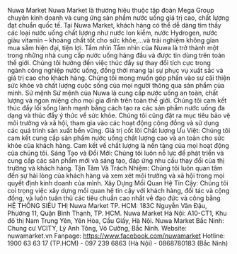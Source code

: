 Nuwa Market
Nuwa Market là thương hiệu thuộc tập đoàn Mega Group chuyên kinh doanh và cung ứng sản phẩm nước uống giá trị cao, chất lượng đạt chuẩn quốc tế. Tại Nuwa Market, khách hàng có thể dễ dàng tìm thấy các loại nước uống chất lượng như nước Ion kiềm, nước Hydrogen, nước giàu vitamin – khoáng chất tốt cho sức khỏe,...và trải nghiệm không gian mua sắm hiện đại, tiện lợi.
Tầm nhìn
Tầm nhìn của Nuwa là trở thành một trong những nhà cung cấp nước uống hàng đầu và được tin dùng trên toàn thế giới. Chúng tôi hướng đến việc thúc đẩy sự thay đổi tích cực trong ngành công nghiệp nước uống, đồng thời mang lại sự phục vụ xuất sắc và giá trị cao cho khách hàng. Chúng tôi mong muốn góp phần vào sự cải thiện sức khỏe và chất lượng cuộc sống của mọi người thông qua sản phẩm của mình.
Sứ mệnh
Sứ mệnh của Nuwa là cung cấp nước uống an toàn, chất lượng và ngon miệng cho mọi gia đình trên toàn thế giới. Chúng tôi cam kết thúc đẩy lối sống lành mạnh bằng cách tạo ra các sản phẩm nước uống đa dạng và thúc đẩy ý thức về sức khỏe. Chúng tôi cũng đặt ra mục tiêu bảo vệ môi trường và xã hội, tham gia vào các hoạt động cộng đồng và sử dụng các quá trình sản xuất bền vững.
Giá trị cốt lõi
Chất lượng Ưu Việt: Chúng tôi cam kết cung cấp sản phẩm nước uống chất lượng cao và an toàn cho sức khỏe của khách hàng. Cam kết về chất lượng là nền tảng của mọi hoạt động của chúng tôi.
Sáng Tạo và Đổi Mới: Chúng tôi luôn nỗ lực để phát triển và cung cấp các sản phẩm mới và sáng tạo, đáp ứng nhu cầu thay đổi của thị trường và khách hàng.
Tận Tâm Và Trách Nhiệm: Chúng tôi luôn quan tâm đến sự hài lòng của khách hàng và xem xét môi trường và xã hội trong mọi quyết định kinh doanh của mình.
Xây Dựng Mối Quan Hệ Tin Cậy: Chúng tôi coi trọng việc xây dựng mối quan hệ tin cậy với khách hàng, đối tác và cộng đồng, và luôn tuân thủ các tiêu chuẩn cao nhất về đạo đức và công bằng
HỆ THỐNG SIÊU THỊ
Nuwa Market TP. HCM: 183C Nguyễn Văn Đậu, Phường 11, Quận Bình Thạnh, TP. HCM.
Nuwa Market Hà Nội: A10-CT1, Khu đô thị Nam Trung Yên, Yên Hòa, Cầu Giấy, Hà Nội.
Nuwa Market Bắc Ninh: Chung cư VCITY, Lý Anh Tông, Võ Cường, Bắc Ninh.
Website: nuwamarket.vn
Fanpage: https://www.facebook.com/nuwamarket
Hotline: 1900 63 63 17 (TP.HCM) - 097 239 6863 (Hà Nội) - 0868780183 (Bắc Ninh)